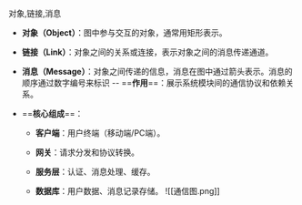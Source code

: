 对象,链接,消息
- **对象（Object）**：图中参与交互的对象，通常用矩形表示。
- **链接（Link）**：对象之间的关系或连接，表示对象之间的消息传递通道。
- **消息（Message）**：对象之间传递的信息，消息在图中通过箭头表示。消息的顺序通过数字编号来标识
-- ==**作用**==：展示系统模块间的通信协议和依赖关系。
    
- ==**核心组成**==：
    
    - **客户端**：用户终端（移动端/PC端）。
        
    - **网关**：请求分发和协议转换。
        
    - **服务层**：认证、消息处理、缓存。
        
    - **数据库**：用户数据、消息记录存储。
![[通信图.png]]